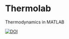 # Thermolab
Thermodynamics in MATLAB

[![DOI](https://zenodo.org/badge/DOI/10.5281/zenodo.6334839.svg)](https://doi.org/10.5281/zenodo.6334839)

